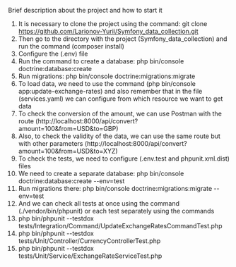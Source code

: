 Brief description about the project and how to start it

1. It is necessary to clone the project using the command: git clone https://github.com/Larionov-Yurii/Symfony_data_collection.git
2. Then go to the directory with the project (Symfony_data_collection) and run the command (composer install)
3. Configure the (.env) file
4. Run the command to create a database: php bin/console doctrine:database:create
5. Run migrations: php bin/console doctrine:migrations:migrate
6. To load data, we need to use the command (php bin/console app:update-exchange-rates) and also remember that in the file (services.yaml) we can configure from which resource we want to get data
7. To check the conversion of the amount, we can use Postman with the route (http://localhost:8000/api/convert?amount=100&from=USD&to=GBP)
8. Also, to check the validity of the data, we can use the same route but with other parameters (http://localhost:8000/api/convert?amount=100&from=USD&to=XYZ)
9. To check the tests, we need to configure (.env.test and phpunit.xml.dist) files
10. We need to create a separate database: php bin/console doctrine:database:create --env=test
11. Run migrations there: php bin/console doctrine:migrations:migrate --env=test
12. And we can check all tests at once using the command (./vendor/bin/phpunit) or each test separately using the commands
13. php bin/phpunit --testdox tests/Integration/Command/UpdateExchangeRatesCommandTest.php
14. php bin/phpunit --testdox tests/Unit/Controller/CurrencyControllerTest.php
15. php bin/phpunit --testdox tests/Unit/Service/ExchangeRateServiceTest.php
